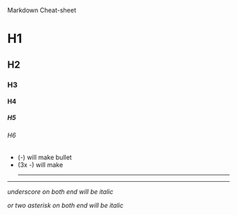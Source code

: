 Markdown Cheat-sheet
# H1
## H2
### H3
#### H4
##### H5
###### H6

- (-) will make bullet
- (3x -) will make <hr>
 
---

_underscore on both end will be italic_

*or two asterisk on both end will be italic*
